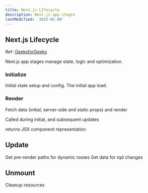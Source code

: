 ```yaml
---
title: Next.js LIfecycle
description: Next.js app stages
lastModified: '2025-01-08'
---
```


## Next.js Lifecycle

Ref: [GeeksforGeeks](https://www.geeksforgeeks.org/next-js-introduction/#how-does-nextjs-work)

Next.js app stages manage state, logic and optimization.

### Initialize

Initial state setup and config.  The initial app load.

### Render

Fetch data (initial, server-side and static props) and render

Called during initial, and subsequent updates

returns JSX component representation

## Update

Get pre-render paths for dynamic routes
Get data for rqd changes

## Unmount

Cleanup resources
